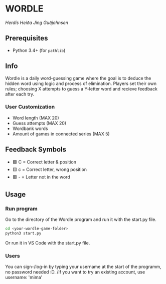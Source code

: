# WORDLE
*Herdís Heiða Jing Guðjohnsen*

## Prerequisites
- Python 3.4+ (for `pathlib`)  


## Info
Wordle is a daily word-guessing game where the goal is to deduce the hidden word using logic and process of elimination. Players set their own rules; choosing X attempts to guess a Y-letter word and recieve feedback after each try.


### User Customization
* Word length (MAX 20)
* Guess attempts (MAX 20)
* Wordbank words
* Amount of games in connected series (MAX 5)

## Feedback Symbols  
* 🟩 C = Correct letter & position  
* 🟨 c = Correct letter, wrong position  
* 🟥 - = Letter not in the word  


## Usage
### Run program
Go to the directory of the Wordle program and run it with the start.py file.
```bash
cd <your-wordle-game-folder>
python3 start.py
```
Or run it in VS Code with the start.py file.

### Users
You can sign-/log-in by typing your username at the start of the programm, no password needed :D.
/If you want to try an existing account, use username: 'mima'